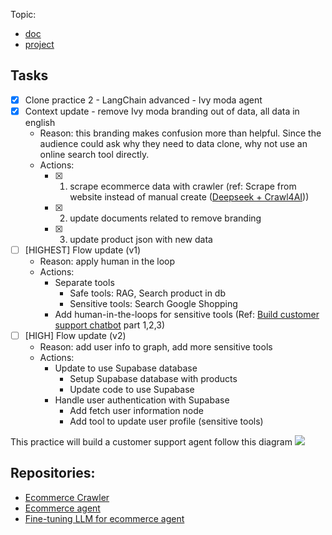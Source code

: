 Topic:
- [doc](https://docs.google.com/document/d/1z0VgEIQkmU3rv2gwrQMf0PMnjUCT7a2sak66sSNaORc/edit?tab=t.0#heading=h.lk913ur2m3ux)
- [project](https://github.com/users/thanhnguyen-agilityio/projects/2)


## Tasks

- [x] Clone practice 2 - LangChain advanced - Ivy moda agent
- [x] Context update - remove Ivy moda branding out of data, all data in english
  - Reason: this branding makes confusion more than helpful. Since the audience could ask why they need to data clone, why not use an online search tool directly.
  - Actions:
    - [x] 1. scrape ecommerce data with crawler (ref: Scrape from website instead of manual create ([Deepseek + Crawl4AI](https://www.youtube.com/watch?v=Osl4NgAXvRk)))
    - [x] 2. update documents related to remove branding
    - [x] 3. update product json with new data
- [ ] [HIGHEST] Flow update (v1)
  - Reason: apply human in the loop
  - Actions:
    - Separate tools
      - Safe tools: RAG, Search product in db
      - Sensitive tools: Search Google Shopping
    - Add human-in-the-loops for sensitive tools
     (Ref: [Build customer support chatbot](https://langchain-ai.github.io/langgraph/tutorials/customer-support/customer-support/) part 1,2,3)
- [ ] [HIGH] Flow update (v2)
  - Reason: add user info to graph, add more sensitive tools
  - Actions:
    - Update to use Supabase database
      - Setup Supabase database with products
      - Update code to use Supabase
    - Handle user authentication with Supabase
      - Add fetch user information node
      - Add tool to update user profile (sensitive tools)

This practice will build a customer support agent follow this diagram
![](https://langchain-ai.github.io/langgraph/tutorials/customer-support/img/part-3-diagram.png)


## Repositories:
- [Ecommerce Crawler](https://github.com/thanhnguyen-agilityio/ecommerce-crawler)
- [Ecommerce agent](https://github.com/thanhnguyen-agilityio/ecommerce-agent)
- [Fine-tuning LLM for ecommerce agent](https://github.com/thanhnguyen-agilityio/ecommerce-agent-fine-tuning)